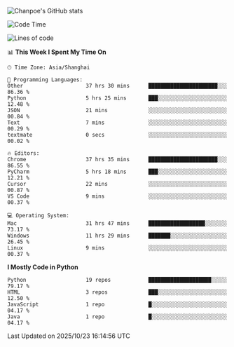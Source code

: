 ![Chanpoe's GitHub stats](https://github-readme-stats.vercel.app/api?username=Chanpoe&show_icons=true&count_private=true&theme=cobalt)

<!--START_SECTION:waka-->
![Code Time](http://img.shields.io/badge/Code%20Time-1%2C211%20hrs%2044%20mins-blue)

![Lines of code](https://img.shields.io/badge/From%20Hello%20World%20I%27ve%20Written-1.9%20million%20lines%20of%20code-blue)

📊 **This Week I Spent My Time On** 

```text
🕑︎ Time Zone: Asia/Shanghai

💬 Programming Languages: 
Other                    37 hrs 30 mins      ██████████████████████░░░   86.36 % 
Python                   5 hrs 25 mins       ███░░░░░░░░░░░░░░░░░░░░░░   12.48 % 
JSON                     21 mins             ░░░░░░░░░░░░░░░░░░░░░░░░░   00.84 % 
Text                     7 mins              ░░░░░░░░░░░░░░░░░░░░░░░░░   00.29 % 
textmate                 0 secs              ░░░░░░░░░░░░░░░░░░░░░░░░░   00.02 % 

🔥 Editors: 
Chrome                   37 hrs 35 mins      ██████████████████████░░░   86.55 % 
PyCharm                  5 hrs 18 mins       ███░░░░░░░░░░░░░░░░░░░░░░   12.21 % 
Cursor                   22 mins             ░░░░░░░░░░░░░░░░░░░░░░░░░   00.87 % 
VS Code                  9 mins              ░░░░░░░░░░░░░░░░░░░░░░░░░   00.37 % 

💻 Operating System: 
Mac                      31 hrs 47 mins      ██████████████████░░░░░░░   73.17 % 
Windows                  11 hrs 29 mins      ███████░░░░░░░░░░░░░░░░░░   26.45 % 
Linux                    9 mins              ░░░░░░░░░░░░░░░░░░░░░░░░░   00.37 % 
```

**I Mostly Code in Python** 

```text
Python                   19 repos            ████████████████████░░░░░   79.17 % 
HTML                     3 repos             ███░░░░░░░░░░░░░░░░░░░░░░   12.50 % 
JavaScript               1 repo              █░░░░░░░░░░░░░░░░░░░░░░░░   04.17 % 
Java                     1 repo              █░░░░░░░░░░░░░░░░░░░░░░░░   04.17 % 
```




 Last Updated on 2025/10/23 16:14:56 UTC
<!--END_SECTION:waka-->
